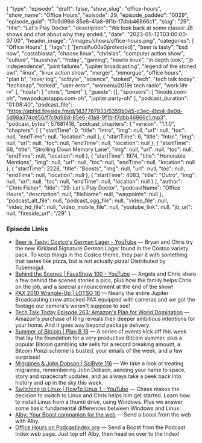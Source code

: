 {
  "type": "episode",
  "draft": false,
  "show_slug": "office-hours",
  "show_name": "Office Hours",
  "episode": 29,
  "episode_padded": "0029",
  "episode_guid": "f7c9d98d-85e6-41a8-9f1b-f7dbb46866c1",
  "slug": "29",
  "title": "Let's Play Doctor",
  "description": "We look back at some classic JB shows and chat about why they ended.",
  "date": "2023-05-12T03:00:00-07:00",
  "header_image": "/images/shows/office-hours.png",
  "categories": [
    "Office Hours"
  ],
  "tags": [
    "[email\u00a0protected]",
    "beer is tasty",
    "bsd now",
    "castablasta",
    "choose linux",
    "chrislas",
    "computer action show",
    "culture",
    "fauxshow",
    "friday",
    "gaming",
    "howto linux",
    "in depth look",
    "jb independence",
    "joint failures",
    "jupiter broadcasting",
    "legend of the stoned owl",
    "linux",
    "linux action show",
    "merger",
    "mmorgue",
    "office hours",
    "plan b",
    "rover log",
    "scibyte",
    "science",
    "stoked",
    "tech",
    "tech talk today",
    "techsnap",
    "torked",
    "user error",
    "women\u2019s tech radio",
    "work life rv"
  ],
  "hosts": [
    "chris",
    "brent"
  ],
  "guests": [],
  "sponsors": [
    "linode.com-oh",
    "newpodcastapps.com-oh",
    "jupiter.party-oh"
  ],
  "podcast_duration": "01:08:40",
  "podcast_file": "https://aphid.fireside.fm/d/1437767933/5359b045-c3ec-4bb4-8e0d-5d98a374de56/f7c9d98d-85e6-41a8-9f1b-f7dbb46866c1.mp3",
  "podcast_bytes": 57681418,
  "podcast_chapters": {
    "version": "1.1.0",
    "chapters": [
      {
        "startTime": 0,
        "title": "Intro",
        "img": null,
        "url": null,
        "toc": null,
        "endTime": null,
        "location": null
      },
      {
        "startTime": 6,
        "title": "Intro",
        "img": null,
        "url": null,
        "toc": null,
        "endTime": null,
        "location": null
      },
      {
        "startTime": 68,
        "title": "Strolling Down Memory Lane",
        "img": null,
        "url": null,
        "toc": null,
        "endTime": null,
        "location": null
      },
      {
        "startTime": 1974,
        "title": "Honorable Mentions",
        "img": null,
        "url": null,
        "toc": null,
        "endTime": null,
        "location": null
      },
      {
        "startTime": 2228,
        "title": "Boosts",
        "img": null,
        "url": null,
        "toc": null,
        "endTime": null,
        "location": null
      },
      {
        "startTime": 4083,
        "title": "Outro",
        "img": null,
        "url": null,
        "toc": null,
        "endTime": null,
        "location": null
      }
    ],
    "author": "Chris Fisher",
    "title": "29: Let's Play Doctor",
    "podcastName": "Office Hours",
    "description": null,
    "fileName": null,
    "waypoints": null
  },
  "podcast_alt_file": null,
  "podcast_ogg_file": null,
  "video_file": null,
  "video_hd_file": null,
  "video_mobile_file": null,
  "youtube_link": null,
  "jb_url": null,
  "fireside_url": "/29"
}


### Episode Links

  * [Beer is Tasty: Costco's German Lager - YouTube](https://www.youtube.com/watch?v=TSBWIjI-9cw "Beer is Tasty: Costco's German Lager - YouTube") — Bryan and Chris try the new Kirkland Signature German Lager found in the Costco variety pack. To keep things in the Costco theme, they pair it with something that tastes like pizza, but is not actually pizza! Distributed by Tubemogul.
  * [Behind the Scenes | FauxShow 100 - YouTube](https://www.youtube.com/watch?v=sboKshz7oEo "Behind the Scenes | FauxShow 100 - YouTube") — Angela and Chris share a few behind the scenes stories a pics, plus how the family helps Chris on the job, and a special announcement at the end of the show!
  * [PAX 2010 Wrangle-Up | LOTSO 16](https://archive.org/details/Pax2010Wrangle-upLotso16 "PAX 2010 Wrangle-Up | LOTSO 16") — Nearly the entire Jupiter Broadcasting crew attacked PAX equipped with cameras and we got the footage our camera's weren't suppose to see!
  * [Tech Talk Today Episode 263: Amazon's Plan for World Domination](https://archive.org/details/podcast_tech-talk-today_episode-263-amazons-plan-for_1000404486250 "Tech Talk Today Episode 263: Amazon's Plan for World Domination") — Amazon's purchase of Ring reveals their deeper ambitious intentions for your home. And it goes way beyond package delivery.
  * [Summer of Bitcoin | Plan B 16](https://archive.org/details/Planb0016/planb-0016-432p.mp4 "Summer of Bitcoin | Plan B 16") — A series of events kick off this week that lay the foundation for a very productive Bitcoin summer, plus a popular Bitcoin gambling site sells for a record breaking amount, a Bitcoin Ponzi scheme is busted, your emails of the week, and a few surprises!
  * [Migraines & John Dobson | SciByte 116](https://archive.org/details/scibyte-0116-432p "Migraines & John Dobson | SciByte 116") — We take a look at treating migraines, remembering John Dobson, sending your name to space, story and spacecraft updates, and as always take a peek back into history and up in the sky this week.
  * [Switching to Linux | HowTo Linux 1 - YouTube](https://www.youtube.com/watch?v=0gVZxQWlLOk "Switching to Linux | HowTo Linux 1 - YouTube") — Chase makes the decision to switch to Linux and Chris helps him get started. Learn how to install Linux from a thumb drive, using Windows. Plus we answer some basic fundamental differences between Windows and Linux.
  * [Alby: Your Boost companion for the web](https://getalby.com/ "Alby: Your Boost companion for the web") — Send a boost from the web with Alby.
  * [Office Hours on Podcastindex.org](https://podcastindex.org/podcast/5341434 "Office Hours on Podcastindex.org") — Send a Boost from the Podcast Index web page. Just top off Alby, then head on over to the Index!


